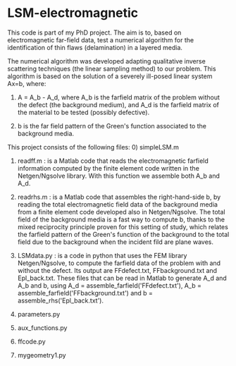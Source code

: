 # LSM-electromagnetic

This code is part of my PhD project.
The aim is to, based on electromagnetic far-field data, test a numerical algorithm 
for the identification of thin flaws (delamination) in a layered media.

The numerical algorithm was developed adapting qualitative inverse scattering techniques (the linear sampling method) to our 
problem. This algorithm is based on the solution of a severely ill-posed linear system Ax=b, where:

1) A = A_b - A_d, where A_b is the farfield matrix of the problem without the defect (the background medium), and
A_d is the farfield matrix of the material to be tested (possibly defective).

2) b is the far field pattern of the Green's function associated to the background media.

This project consists of the following files:
0) simpleLSM.m

1) readff.m : is a Matlab code that reads the electromagnetic farfield information computed by the finite element 
code written in the Netgen/Ngsolve library. With this function we assemble both A_b and A_d.

2) readrhs.m : is a Matlab code that assembles the right-hand-side b, by reading
the total electromagnetic field data of the background media from a 
finite element code developed also in Netgen/Ngsolve. The total field of the background media is a fast way to compute b, 
thanks to the mixed reciprocity principle proven for this setting of study, which relates the farfield pattern of
the Green's function of the background to the total field due to the background when the incident fild are plane waves.

3) LSMdata.py : is a code in python that uses the FEM library Netgen/Ngsolve, to compute the farfield data of the problem with and without the defect. Its output are FFdefect.txt, FFbackground.txt and Epl_back.txt. These files that can be read in Matlab to generate A_d and A_b and b, using A_d = assemble_farfield('FFdefect.txt'), A_b = assemble_farfield('FFbackground.txt') and
b = assemble_rhs('Epl_back.txt').

4) parameters.py

5) aux_functions.py

6) ffcode.py

7) mygeometry1.py
